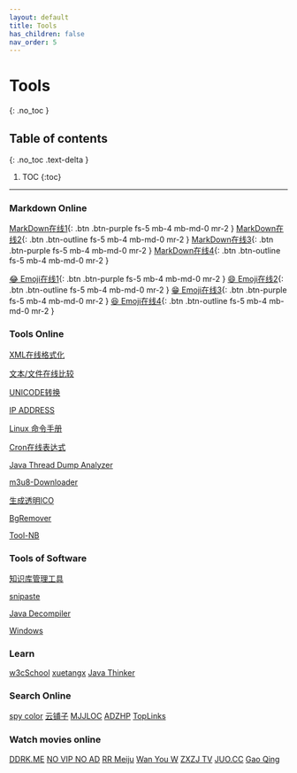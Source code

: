 ```yaml
---
layout: default
title: Tools
has_children: false
nav_order: 5
---
```


# Tools
{: .no_toc }

## Table of contents
{: .no_toc .text-delta }

1. TOC
{:toc}

---
### Markdown Online

[MarkDown在线1](http://editor.md.ipandao.com/examples/full.html){: .btn .btn-purple fs-5 mb-4 mb-md-0 mr-2 }
[MarkDown在线2](https://www.zybuluo.com/mdeditor){: .btn .btn-outline fs-5 mb-4 mb-md-0 mr-2 }
[MarkDown在线3](http://mahua.jser.me/){: .btn .btn-purple fs-5 mb-4 mb-md-0 mr-2 }
[MarkDown在线4](http://markdown.xiaoshujiang.com/){: .btn .btn-outline fs-5 mb-4 mb-md-0 mr-2 }


[😂 Emoji在线1](http://getemoji.com/){: .btn .btn-purple fs-5 mb-4 mb-md-0 mr-2 }
[😄 Emoji在线2](https://www.emojidaquan.com/){: .btn .btn-outline fs-5 mb-4 mb-md-0 mr-2 }
[😁 Emoji在线3](https://www.emojiall.com/zh-hans){: .btn .btn-purple fs-5 mb-4 mb-md-0 mr-2 }
[😆 Emoji在线4](https://emojipedia.org/){: .btn .btn-outline fs-5 mb-4 mb-md-0 mr-2 }
  

### Tools Online

<p>
<a href="https://c.runoob.com/front-end/710/" target="_blank" class="btn btn-purple fs-5 mb-4 mb-md-0 mr-2">XML在线格式化</a>

<a href="https://www.diffchecker.com/diff" target="_blank" class="btn btn-outline  fs-5 mb-4 mb-md-0 mr-2">文本/文件在线比较</a>

<a href="http://www.jsons.cn/unicode" target="_blank" class="btn btn-purple  fs-5 mb-4 mb-md-0 mr-2">UNICODE转换</a>

<a href="https://ipaddress.com" target="_blank" class="btn btn-outline  fs-5 mb-4 mb-md-0 mr-2">IP ADDRESS</a>
</p>

<p>

<a href="http://linux.51yip.com/" target="_blank" class="btn btn-purple fs-5 mb-4 mb-md-0 mr-2">Linux 命令手册</a>

<a href="http://cron.ciding.cc/" target="_blank" class="btn btn-outline fs-5 mb-4 mb-md-0 mr-2">Cron在线表达式</a>

<a href="https://fastthread.io/ft-index.jsp" target="_blank" class="btn btn-purple fs-5 mb-4 mb-md-0 mr-2">Java Thread Dump Analyzer</a>
</p>


<p>
<a href="https://blog.luckly-mjw.cn/tool-show/m3u8-downloader/index.html" target="_blank" class="btn btn-outline fs-5 mb-4 mb-md-0 mr-2">m3u8-Downloader</a>

<a href="http://www.ico51.cn/" target="_blank" class="btn btn-purple fs-5 mb-4 mb-md-0 mr-2">生成透明ICO</a>

<a href="https://www.aigei.com/bgremover/" target="_blank" class="btn btn-outline fs-5 mb-4 mb-md-0 mr-2">BgRemover</a>

<a href="https://www.toolnb.com/" target="_blank" class="btn btn-purple fs-5 mb-4 mb-md-0 mr-2">Tool-NB</a>

</p>



### Tools of Software 

<p>
<a href="https://obsidian.md" target="_blank" class="btn btn-purple  fs-5 mb-4 mb-md-0 mr-2">知识库管理工具</a>

<a href="https://www.snipaste.com/index.html" target="_blank" class="btn btn-outline fs-5 mb-4 mb-md-0 mr-2">snipaste</a>

<a href="http://java-decompiler.github.io/" target="_blank" class="btn btn-purple fs-5 mb-4 mb-md-0 mr-2">Java Decompiler</a>

<a href="https://msdn.itellyou.cn/" target="_blank" class="btn btn-outline fs-5 mb-4 mb-md-0 mr-2">Windows</a>


</p>

### Learn

<p>
<a href="https://www.w3cschool.cn/" target="_blank" class="btn btn-purple fs-5 mb-4 mb-md-0 mr-2">w3cSchool</a>
<a href="https://www.xuetangx.com/" target="_blank" class="btn btn-outline  fs-5 mb-4 mb-md-0 mr-2">xuetangx</a>
<a href="http://www.javathinker.net" target="_blank" class="btn btn-purple  fs-5 mb-4 mb-md-0 mr-2">Java Thinker</a>

</p>


### Search Online

<p>
<a href="https://zh.spycolor.com/0396ff" target="_blank" class="btn btn-purple fs-5 mb-4 mb-md-0 mr-2">spy color</a>
<a href="http://www.yunpz.net/" target="_blank" class="btn btn-outline fs-5 mb-4 mb-md-0 mr-2">云铺子</a>
<a href="https://www.mjjloc.com/#" target="_blank" class="btn btn-purple fs-5 mb-4 mb-md-0 mr-2">MJJLOC</a>
<a href="https://adzhp.cn" target="_blank" class="btn btn-outline fs-5 mb-4 mb-md-0 mr-2">ADZHP</a>
<a href="https://www.toplinks.cc/s/" target="_blank" class="btn btn-purple fs-5 mb-4 mb-md-0 mr-2">TopLinks</a>

</p>

### Watch movies online

<p>

<a href="https://ddrk.me/" target="_blank" class="btn btn-purple fs-5 mb-4 mb-md-0 mr-2">DDRK.ME</a>
<a href="https://www.novipnoad.com/" target="_blank" class="btn btn-outline fs-5 mb-4 mb-md-0 mr-2">NO VIP NO AD</a>
<a href="https://www.rrmeiju.com/" target="_blank" class="btn btn-purple fs-5 mb-4 mb-md-0 mr-2">RR Meiju</a>
<a href="https://wanyouw.com/" target="_blank" class="btn btn-green fs-5 mb-4 mb-md-0 mr-2">Wan You W</a>
<a href="https://www.zxzjtv.com/" target="_blank" class="btn btn-outline fs-5 mb-4 mb-md-0 mr-2">ZXZJ TV</a>
<a href="https://www.juo.cc" target="_blank" class="btn btn-purple fs-5 mb-4 mb-md-0 mr-2">JUO.CC</a>
<a href="http://gaoqing.la/" target="_blank" class="btn btn-green fs-5 mb-4 mb-md-0 mr-2">Gao Qing</a>

</p>



